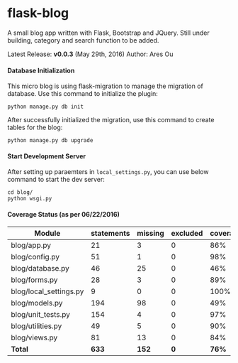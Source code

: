 # flask-blog
A small blog app written with Flask, Bootstrap and JQuery.
Still under building, category and search function to be added.

Latest Release: **v0.0.3** (May 29th, 2016)
Author: Ares Ou

####  Database Initialization

This micro blog is using flask-migration to manage the migration of database.
Use this command to initialize the plugin:

`python manage.py db init`

After successfully initialized the migration, use this command to create tables for the blog:

`python manage.py db upgrade`


####  Start Development Server

After setting up paraemters in `local_settings.py`, you can use below command to start the dev server:

    cd blog/
    python wsgi.py

#### Coverage Status (as per 06/22/2016)

| Module                 | statements | missing | excluded | coverage |
|------------------------|------------|---------|----------|----------|
| blog/app.py            | 21         | 3       | 0        | 86%      |
| blog/config.py         | 51         | 1       | 0        | 98%      |
| blog/database.py       | 46         | 25      | 0        | 46%      |
| blog/forms.py          | 28         | 3       | 0        | 89%      |
| blog/local_settings.py | 9          | 0       | 0        | 100%     |
| blog/models.py         | 194        | 98      | 0        | 49%      |
| blog/unit_tests.py     | 154        | 4       | 0        | 97%      |
| blog/utilities.py      | 49         | 5       | 0        | 90%      |
| blog/views.py          | 81         | 13      | 0        | 84%      |
| **Total**                 | **633**        | **152**     | **0**        | **76%**      |
